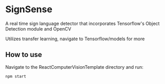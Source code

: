 # SignSense

A real time sign language detector that incorporates Tensorflow's Object Detection module and OpenCV

Utilizes transfer learning, navigate to Tensorflow/models for more

## How to use

Navigate to the ReactComputerVisionTemplate directory and run:

```bash
npm start
```
